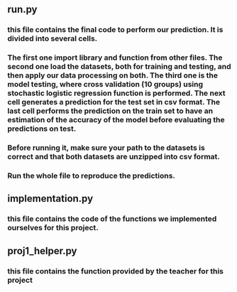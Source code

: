 
## run.py

### this file contains the final code to perform our prediction. It is divided into several cells.
### The first one import library and function from other files. The second one load the datasets, both for training and testing, and then apply our data processing on both. The third one is the model testing, where cross validation (10 groups) using stochastic logistic regression function is performed. The next cell generates a prediction for the test set in csv format. The last cell performs the prediction on the train set to have an estimation of the accuracy of the model before evaluating the predictions on test.
### Before running it, make sure your path to the datasets is correct and that both datasets are unzipped into csv format.
### Run the whole file to reproduce the predictions.

## implementation.py

### this file contains the code of the functions we implemented ourselves for this project.

## proj1_helper.py

### this file contains the function provided by the teacher for this project

